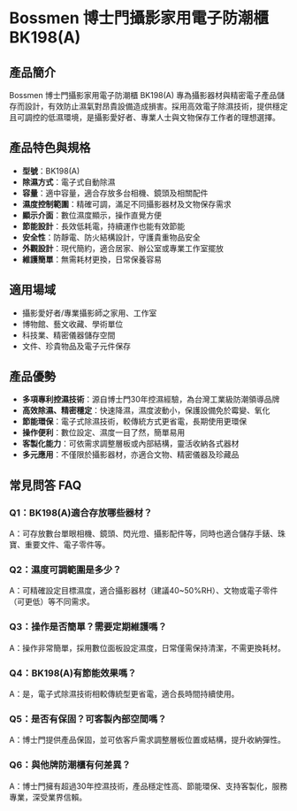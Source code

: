 # Bossmen 博士門攝影家用電子防潮櫃 BK198(A)

## 產品簡介
Bossmen 博士門攝影家用電子防潮櫃 BK198(A) 專為攝影器材與精密電子產品儲存而設計，有效防止濕氣對昂貴設備造成損害。採用高效電子除濕技術，提供穩定且可調控的低濕環境，是攝影愛好者、專業人士與文物保存工作者的理想選擇。

## 產品特色與規格
- **型號**：BK198(A)
- **除濕方式**：電子式自動除濕
- **容量**：適中容量，適合存放多台相機、鏡頭及相關配件
- **濕度控制範圍**：精確可調，滿足不同攝影器材及文物保存需求
- **顯示介面**：數位濕度顯示，操作直覺方便
- **節能設計**：長效低耗電，持續運作也能有效節能
- **安全性**：防靜電、防火結構設計，守護貴重物品安全
- **外觀設計**：現代簡約，適合居家、辦公室或專業工作室擺放
- **維護簡單**：無需耗材更換，日常保養容易

## 適用場域
- 攝影愛好者/專業攝影師之家用、工作室
- 博物館、藝文收藏、學術單位
- 科技業、精密儀器儲存空間
- 文件、珍貴物品及電子元件保存

## 產品優勢
- **多項專利控濕技術**：源自博士門30年控濕經驗，為台灣工業級防潮領導品牌
- **高效除濕、精密穩定**：快速降濕，濕度波動小，保護設備免於霉變、氧化
- **節能環保**：電子式除濕技術，較傳統方式更省電，長期使用更環保
- **操作便利**：數位設定、濕度一目了然，簡單易用
- **客製化能力**：可依需求調整層板或內部結構，靈活收納各式器材
- **多元應用**：不僅限於攝影器材，亦適合文物、精密儀器及珍藏品

## 常見問答 FAQ

### Q1：BK198(A)適合存放哪些器材？
A：可存放數台單眼相機、鏡頭、閃光燈、攝影配件等，同時也適合儲存手錶、珠寶、重要文件、電子零件等。

### Q2：濕度可調範圍是多少？
A：可精確設定目標濕度，適合攝影器材（建議40~50%RH）、文物或電子零件（可更低）等不同需求。

### Q3：操作是否簡單？需要定期維護嗎？
A：操作非常簡單，採用數位面板設定濕度，日常僅需保持清潔，不需更換耗材。

### Q4：BK198(A)有節能效果嗎？
A：是，電子式除濕技術相較傳統型更省電，適合長時間持續使用。

### Q5：是否有保固？可客製內部空間嗎？
A：博士門提供產品保固，並可依客戶需求調整層板位置或結構，提升收納彈性。

### Q6：與他牌防潮櫃有何差異？
A：博士門擁有超過30年控濕技術，產品穩定性高、節能環保、支持客製化，服務專業，深受業界信賴。